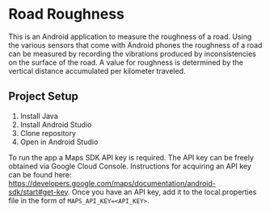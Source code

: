 # Road Roughness

This is an Android application to measure the roughness of a road. Using the various sensors that come with Android phones the roughness of a road can be measured by recording the vibrations produced by inconsistencies on the surface of the road. A value for roughness is determined by the vertical distance accumulated per kilometer traveled.


## Project Setup

1.	Install Java
2.	Install Android Studio
3.	Clone repository
4.	Open in Android Studio


To run the app a Maps SDK API key is required. The API key can be freely obtained via Google Cloud Console.
Instructions for acquiring an API key can be found here: https://developers.google.com/maps/documentation/android-sdk/start#get-key.
Once you have an API key, add it to the local.properties file in the form of `MAPS_API_KEY=<API_KEY>`.
